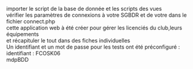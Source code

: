importer le script de la base de donnée et les scripts des vues 
<br>vérifier les paramètres de connexions à votre SGBDR et de votre dans le fichier connect.php
<br>cette application web à été créer pour gérer les licenciés du club,leurs équipements 
<br>et récapituler le tout dans des fiches individuelles
<br>Un identifiant et un mot de passe pour les tests ont été préconfiguré :
<br>identifiant : FCOSK06
<br>mdpBDD
